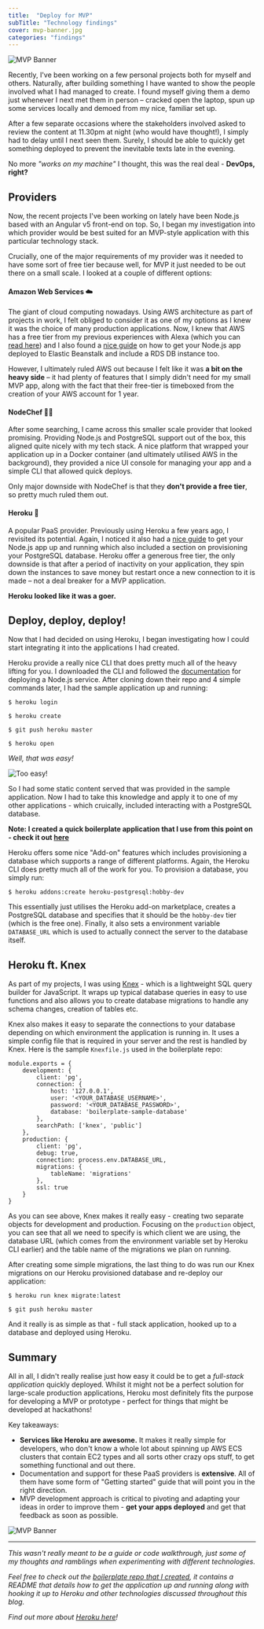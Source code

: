 ```yaml
---
title:  "Deploy for MVP"
subTitle: "Technology findings"
cover: mvp-banner.jpg
categories: "findings"
---
```


![MVP Banner](./mvp-banner.jpg)

Recently, I've been working on a few personal projects both for myself and others. Naturally, after building something I have wanted to show the people involved what I had managed to create. I found myself giving them a demo just whenever I next met them in person – cracked open the laptop, spun up some services locally and demoed from my nice, familiar set up. 

After a few separate occasions where the stakeholders involved asked to review the content at 11.30pm at night (who would have thought!), I simply had to delay until I next seen them. Surely, I should be able to quickly get something deployed to prevent the inevitable texts late in the evening. 

No more *"works on my machine"* I thought, this was the real deal - **DevOps, right?**

## Providers

Now, the recent projects I've been working on lately have been Node.js based with an Angular v5 front-end on top. So, I began my investigation into which provider would be best suited for an MVP-style application with this particular technology stack. 

Crucially, one of the major requirements of my provider was it needed to have some sort of free tier because well, for MVP it just needed to be out there on a small scale. I looked at a couple of different options:

#### Amazon Web Services ☁️

The giant of cloud computing nowadays. Using AWS architecture as part of projects in work, I felt obliged to consider it as one of my options as I knew it was the choice of many production applications. Now, I knew that AWS has a free tier from my previous experiences with Alexa (which you can [read here][timon-hack-blog]) and I also found a [nice guide][aws-node-guide] on how to get your Node.js app deployed to Elastic Beanstalk and include a RDS DB instance too. 

However, I ultimately ruled AWS out because I felt like it was **a bit on the heavy side** – it had plenty of features that I simply didn't need for my small MVP app, along with the fact that their free-tier is timeboxed from the creation of your AWS account for 1 year.

#### NodeChef 👨‍🍳

After some searching, I came across this smaller scale provider that looked promising. Providing Node.js and PostgreSQL support out of the box, this aligned quite nicely with my tech stack. A nice platform that wrapped your application up in a Docker container (and ultimately utilised AWS in the background), they provided a nice UI console for managing your app and a simple CLI that allowed quick deploys. 

Only major downside with NodeChef is that they **don't provide a free tier**, so pretty much ruled them out.

#### Heroku 🚀

A popular PaaS provider. Previously using Heroku a few years ago, I revisited its potential. Again, I noticed it also had a [nice guide][heroku-node-guide] to get your Node.js app up and running which also included a section on provisioning your PostgreSQL database. Heroku offer a generous free tier, the only downside is that after a period of inactivity on your application, they spin down the instances to save money but restart once a new connection to it is made – not a deal breaker for a MVP application. 

**Heroku looked like it was a goer.**

## Deploy, deploy, deploy!

Now that I had decided on using Heroku, I began investigating how I could start integrating it into the applications I had created.

Heroku provide a really nice CLI that does pretty much all of the heavy lifting for you. I downloaded the CLI and followed the [documentation][heroku-node-guide] for deploying a Node.js service. After cloning down their repo and 4 simple commands later, I had the sample application up and running:

```
$ heroku login

$ heroku create

$ git push heroku master

$ heroku open
```
*Well, that was easy!*

![Too easy!](https://media.giphy.com/media/iI6eeGjwScTCM/giphy.gif)

So I had some static content served that was provided in the sample application. Now I had to take this knowledge and apply it to one of my other applications - which cruically, included interacting with a PostgreSQL database.

**Note: I created a quick boilerplate application that I use from this point on - check it out [here][boilerplate-link]**

Heroku offers some nice "Add-on" features which includes provisioning a database which supports a range of different platforms. Again, the Heroku CLI does pretty much all of the work for you. To provision a database, you simply run:

```
$ heroku addons:create heroku-postgresql:hobby-dev
```

This essentially just utilises the Heroku add-on marketplace, creates a PostgreSQL database and specifies that it should be the `hobby-dev` tier (which is the free one). Finally, it also sets a environment variable `DATABASE_URL` which is used to actually connect the server to the database itself.

## Heroku ft. Knex

As part of my projects, I was using [Knex][knex-link] - which is a lightweight SQL query builder for JavaScript. It wraps up typical database queries in easy to use functions and also allows you to create database migrations to handle any schema changes, creation of tables etc.

Knex also makes it easy to separate the connections to your database depending on which environment the application is running in. It uses a simple config file that is required in your server and the rest is handled by Knex. Here is the sample `Knexfile.js` used in the boilerplate repo:

```
module.exports = {
    development: {
        client: 'pg',
        connection: {
            host: '127.0.0.1',
            user: '<YOUR_DATABASE_USERNAME>',
            password: '<YOUR_DATABASE_PASSWORD>',
            database: 'boilerplate-sample-database'
        },
        searchPath: ['knex', 'public']
    },
    production: {
        client: 'pg',
        debug: true,
        connection: process.env.DATABASE_URL,
        migrations: {
            tableName: 'migrations'
        },
        ssl: true
    }
}
```

As you can see above, Knex makes it really easy - creating two separate objects for development and production. Focusing on the `production` object, you can see that all we need to specify is which client we are using, the database URL (which comes from the environment variable set by Heroku CLI earlier) and the table name of the migrations we plan on running.

After creating some simple migrations, the last thing to do was run our Knex migrations on our Heroku provisioned database and re-deploy our application:

```
$ heroku run knex migrate:latest

$ git push heroku master
```

And it really is as simple as that - full stack application, hooked up to a database and deployed using Heroku.

## Summary

All in all, I didn't really realise just how easy it could be to get a *full-stack application* quickly deployed. Whilst it might not be a perfect solution for large-scale production applications, Heroku most definitely fits the purpose for developing a MVP or prototype - perfect for things that might be developed at hackathons!

Key takeaways:

- **Services like Heroku are awesome.** It makes it really simple for developers, who don't know a whole lot about spinning up AWS ECS clusters that contain EC2 types and all sorts other crazy ops stuff, to get something functional and out there.
- Documentation and support for these PaaS providers is **extensive**. All of them have some form of "Getting started" guide that will point you in the right direction.
- MVP development approach is critical to pivoting and adapting your ideas in order to improve them - **get your apps deployed** and get that feedback as soon as possible.

![MVP Banner](./final-mvp-banner.jpg)

-----

*This wasn't really meant to be a guide or code walkthrough, just some of my thoughts and ramblings when experimenting with different technologies.*

*Feel free to check out the [boilerplate repo that I created][boilerplate-link], it contains a README that details how to get the application up and running along with hooking it up to Heroku and other technologies discussed throughout this blog.*

*Find out more about [Heroku here][heroku]!*

[timon-hack-blog]: https://petermcaree.com/hackathon/alexa/home/automation/2018/01/24/timon-hackathon.html
[aws-node-guide]: https://docs.aws.amazon.com/elasticbeanstalk/latest/dg/create_deploy_nodejs.html
[heroku-node-guide]: https://devcenter.heroku.com/articles/getting-started-with-nodejs#introduction
[knex-link]: http://knexjs.org/
[angular-cli]: https://cli.angular.io/
[boilerplate-link]: https://github.com/pmc-a/heroku-angular-node-boilerplate
[heroku]: https://www.heroku.com/
